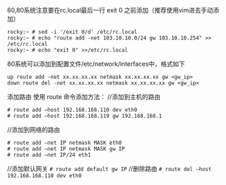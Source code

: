 60,80系统注意要在rc.local最后一行 exit 0 之前添加（推荐使用vim进去手动添加）
```
rocky:~ # sed -i '/exit 0/d' /etc/rc.local
rocky:~ # echo "route add -net 103.10.10.0/24 gw 103.10.10.254" >> /etc/rc.local
rocky:~ # echo "exit 0" >>/etc/rc.local
```
80系统可以添加到配置文件/etc/network/interfaces中，格式如下
```
up route add -net xx.xx.xx.xx netmask xx.xx.xx.xx gw <gw_ip>
down route del -net xx.xx.xx.xx netmask xx.xx.xx.xx gw <gw_ip>
```
添加路由
使用 route 命令添加方法：
//添加到主机的路由
```
# route add –host 192.168.168.110 dev eth0
# route add –host 192.168.168.119 gw 192.168.168.1
```
//添加到网络的路由
```
# route add –net IP netmask MASK eth0
# route add –net IP netmask MASK gw IP
# route add –net IP/24 eth1
```
//添加默认网关
`# route add default gw IP`
//删除路由
`# route del –host 192.168.168.110 dev eth0`